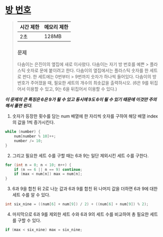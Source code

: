 # [방 번호](https://www.acmicpc.net/problem/1475)

> | 시간 제한 | 메모리 제한 |
> | --------- | ----------- |
> | 2초       | 128MB       |
>
> ### 문제
>
> 다솜이는 은진이의 옆집에 새로 이사왔다. 다솜이는 자기 방 번호를 예쁜 > 플라스틱 숫자로 문에 붙이려고 한다.
> 다솜이의 옆집에서는 플라스틱 숫자를 한 세트로 판다. 한 세트에는 0번부터 > 9번까지 숫자가 하나씩 들어있다. 다솜이의 방 번호가 주어졌을 때, 필요한 세트의 개수의 최솟값을 출력하시오. (6은 9를 뒤집어서 이용할 수 있고, 9는 6을 뒤집어서 이용할 수 있다.)

**_이 문제의 큰 특징은 6은 9가 될 수 있고 동시에 9도 6이 될 수 있기 때문에 이것만 주의해서 풀면 된다._**

1. 숫자가 등장한 횟수를 담는 num 배열에 한 자리씩 숫자를 구하여 해당 배열 index의 값을 1씩 증가시킨다.

```cpp
while (number) {
    num[number % 10]++;
    number /= 10;
}
```

2. 그리고 필요한 세트 수를 구할 때는 6과 9는 일단 제외시킨 세트 수를 구한다.

```cpp
for (int n = 0; n < 10; n++) {
    if (n == 6 || n == 9) continue;
    if (max < num[n]) max = num[n];
}
```

3. 6과 9을 합친 뒤 2로 나눈 값과 6과 9를 합친 뒤 나머지 값을 더하면 6과 9에 대한 세트 수를 알 수 있다.

```cpp
int six_nine = ((num[6] + num[9]) / 2) + ((num[6] + num[9]) % 2);
```

4. 마지막으로 6과 9를 제외한 세트 수와 6과 9의 세트 수를 비교하여 총 필요한 세트를 구할 수 있다.

```cpp
if (max < six_nine) max = six_nine;
```
